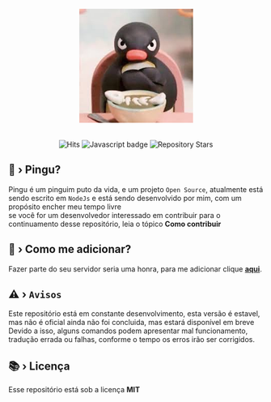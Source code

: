 
<div align="center">
    <br />
        <img src="./assets/docs/pingu.png" alt="pingu"/>
        <p>
        </br>
        <img src="https://hits.dwyl.com/NaokiBot/Naoki.svg?style=flat-square" alt="Hits" />
        <img src="https://img.shields.io/badge/Made%20with-JavaScript-1f425f.svg" alt="Javascript badge" />
        <img src="https://badgen.net/github/stars/NaokiBot/Naoki" alt="Repository Stars" />
        </p>
</div>


## 🤔 › Pingu?

Pingu é um pinguim puto da vida, e  um projeto ``Open Source``, atualmente está sendo escrito em  `NodeJs` e está sendo desenvolvido por mim, com um propósito encher meu tempo livre<br>
se você for um desenvolvedor interessado em contribuir para o continuamento desse repositório, leia o tópico **Como contribuir**
## 🔗 › Como me adicionar?

Fazer parte do seu servidor seria uma honra, para me adicionar clique [**aqui**](https://www.xvideos.com).

## ⚠️ › ```Avisos```

Este repositório está em constante desenvolvimento, esta versão é estavel, mas não é oficial ainda não  foi concluida, mas estará disponível em breve<br>
Devido a isso, alguns comandos podem apresentar mal funcionamento, tradução errada ou falhas, conforme o tempo os erros irão ser corrigidos.
## 📚 › Licença

Esse repositório está sob a licença **MIT**
